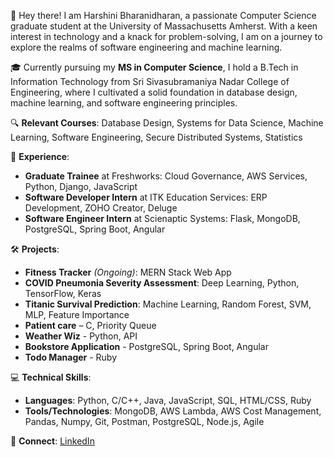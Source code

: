 👋 Hey there! I am Harshini Bharanidharan, a passionate Computer Science graduate student at the University of Massachusetts Amherst. With a keen interest in technology and a knack for problem-solving, I am on a journey to explore the realms of software engineering and machine learning.

🎓 Currently pursuing my **MS in Computer Science**, I hold a B.Tech in Information Technology from Sri Sivasubramaniya Nadar College of Engineering, where I cultivated a solid foundation in database design, machine learning, and software engineering principles.

🔍 **Relevant Courses**: Database Design, Systems for Data Science, Machine Learning, Software Engineering, Secure Distributed Systems, Statistics

💼 **Experience**:
- **Graduate Trainee** at Freshworks: Cloud Governance, AWS Services, Python, Django, JavaScript
- **Software Developer Intern** at ITK Education Services: ERP Development, ZOHO Creator, Deluge
- **Software Engineer Intern** at Scienaptic Systems: Flask, MongoDB, PostgreSQL, Spring Boot, Angular

🛠️ **Projects**:
- **Fitness Tracker** _(Ongoing)_: MERN Stack Web App
- **COVID Pneumonia Severity Assessment**: Deep Learning, Python, TensorFlow, Keras
- **Titanic Survival Prediction**: Machine Learning, Random Forest, SVM, MLP, Feature Importance
- **Patient care** – C, Priority Queue
- **Weather Wiz** - Python, API
- **Bookstore Application** -  PostgreSQL, Spring Boot, Angular
- **Todo Manager** - Ruby

💻 **Technical Skills**:
- **Languages**: Python, C/C++, Java, JavaScript, SQL, HTML/CSS, Ruby
- **Tools/Technologies**: MongoDB, AWS Lambda, AWS Cost Management, Pandas, Numpy, Git, Postman, PostgreSQL, Node.js, Agile

🔗 **Connect**: [LinkedIn](https://linkedin.com/in/harshini-bharani)

